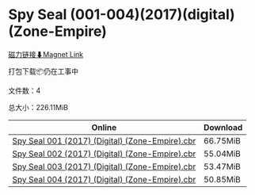 # Spy Seal (001-004)(2017)(digital)(Zone-Empire)

[磁力链接⬇Magnet Link](magnet:?xt=urn:btih:cfaa4be512c32aea84ac763dabc4c9d2192cab88&dn=Spy%20Seal%20%28001-004%29%282017%29%28digital%29%28Zone-Empire%29)

打包下载📦仍在工事中

文件数：4

总大小：226.11MiB

Online | Download
--- | ---
[Spy Seal 001 (2017) (Digital) (Zone-Empire).cbr](https://github.com/alicewish/markdown/blob/master/comic/Spy-Seal-001-2017-Digital-Zone-Empire-cbr.md) | 66.75MiB
[Spy Seal 002 (2017) (Digital) (Zone-Empire).cbr](https://github.com/alicewish/markdown/blob/master/comic/Spy-Seal-002-2017-Digital-Zone-Empire-cbr.md) | 55.04MiB
[Spy Seal 003 (2017) (Digital) (Zone-Empire).cbr](https://github.com/alicewish/markdown/blob/master/comic/Spy-Seal-003-2017-Digital-Zone-Empire-cbr.md) | 53.47MiB
[Spy Seal 004 (2017) (Digital) (Zone-Empire).cbr](https://github.com/alicewish/markdown/blob/master/comic/Spy-Seal-004-2017-Digital-Zone-Empire-cbr.md) | 50.85MiB